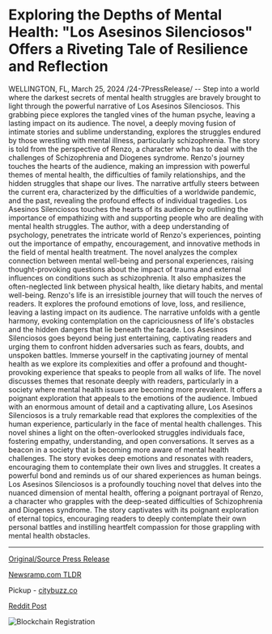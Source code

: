 # Exploring the Depths of Mental Health: "Los Asesinos Silenciosos" Offers a Riveting Tale of Resilience and Reflection

WELLINGTON, FL, March 25, 2024 /24-7PressRelease/ -- Step into a world where the darkest secrets of mental health struggles are bravely brought to light through the powerful narrative of Los Asesinos Silenciosos. This grabbing piece explores the tangled vines of the human psyche, leaving a lasting impact on its audience. The novel, a deeply moving fusion of intimate stories and sublime understanding, explores the struggles endured by those wrestling with mental illness, particularly schizophrenia.  The story is told from the perspective of Renzo, a character who has to deal with the challenges of Schizophrenia and Diogenes syndrome. Renzo's journey touches the hearts of the audience, making an impression with powerful themes of mental health, the difficulties of family relationships, and the hidden struggles that shape our lives. The narrative artfully steers between the current era, characterized by the difficulties of a worldwide pandemic, and the past, revealing the profound effects of individual tragedies.  Los Asesinos Silenciosos touches the hearts of its audience by outlining the importance of empathizing with and supporting people who are dealing with mental health struggles. The author, with a deep understanding of psychology, penetrates the intricate world of Renzo's experiences, pointing out the importance of empathy, encouragement, and innovative methods in the field of mental health treatment.  The novel analyzes the complex connection between mental well-being and personal experiences, raising thought-provoking questions about the impact of trauma and external influences on conditions such as schizophrenia. It also emphasizes the often-neglected link between physical health, like dietary habits, and mental well-being.  Renzo's life is an irresistible journey that will touch the nerves of readers. It explores the profound emotions of love, loss, and resilience, leaving a lasting impact on its audience. The narrative unfolds with a gentle harmony, evoking contemplation on the capriciousness of life's obstacles and the hidden dangers that lie beneath the facade.  Los Asesinos Silenciosos goes beyond being just entertaining, captivating readers and urging them to confront hidden adversaries such as fears, doubts, and unspoken battles. Immerse yourself in the captivating journey of mental health as we explore its complexities and offer a profound and thought-provoking experience that speaks to people from all walks of life. The novel discusses themes that resonate deeply with readers, particularly in a society where mental health issues are becoming more prevalent. It offers a poignant exploration that appeals to the emotions of the audience. Imbued with an enormous amount of detail and a captivating allure, Los Asesinos Silenciosos is a truly remarkable read that explores the complexities of the human experience, particularly in the face of mental health challenges.  This novel shines a light on the often-overlooked struggles individuals face, fostering empathy, understanding, and open conversations. It serves as a beacon in a society that is becoming more aware of mental health challenges. The story evokes deep emotions and resonates with readers, encouraging them to contemplate their own lives and struggles. It creates a powerful bond and reminds us of our shared experiences as human beings.  Los Asesinos Silenciosos is a profoundly touching novel that delves into the nuanced dimension of mental health, offering a poignant portrayal of Renzo, a character who grapples with the deep-seated difficulties of Schizophrenia and Diogenes syndrome. The story captivates with its poignant exploration of eternal topics, encouraging readers to deeply contemplate their own personal battles and instilling heartfelt compassion for those grappling with mental health obstacles. 

---

[Original/Source Press Release](https://www.24-7pressrelease.com/press-release/509468/exploring-the-depths-of-mental-health-los-asesinos-silenciosos-offers-a-riveting-tale-of-resilience-and-reflection)
                    

[Newsramp.com TLDR](https://newsramp.com/curated-news/powerful-novel-explores-mental-health-struggles-and-the-human-experience/59ccb690c4fe344f9f0e5ead4c10a726) 


Pickup - [citybuzz.co](https://citybuzz.co/2024/03/25/unveiling-the-silent-assassins-a-poignant-exploration-of-mental-health-resilience)
 



[Reddit Post](https://www.reddit.com/r/HealthCareNewsInfo/comments/1bn7luz/powerful_novel_explores_mental_health_struggles/) 



![Blockchain Registration](https://cdn.newsramp.app/24-7PressRelease/qrcode/243/25/moonA4M0.webp)